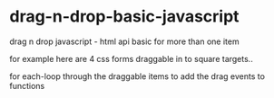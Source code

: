 # drag-n-drop-basic-javascript
drag n drop javascript - html api basic for more than one item

for example here are 4 css forms draggable in to square targets..

for each-loop through the draggable items to add the drag events to functions
